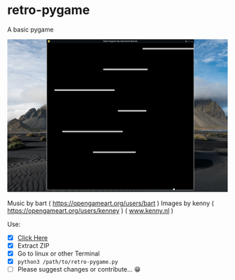# retro-pygame
A basic pygame

![Screenshot](screenshot.png)

Music by bart ( https://opengameart.org/users/bart )
Images by kenny ( https://opengameart.org/users/kenney ) ( www.kenny.nl )

Use:
- [x] [Click Here](https://github.com/desvasicek/retro-pygame/archive/refs/heads/main.zip)
- [x] Extract ZIP
- [x] Go to linux or other Terminal
- [x] ``python3 /path/to/retro-pygame.py``
- [ ] Please suggest changes or contribute... 😁
